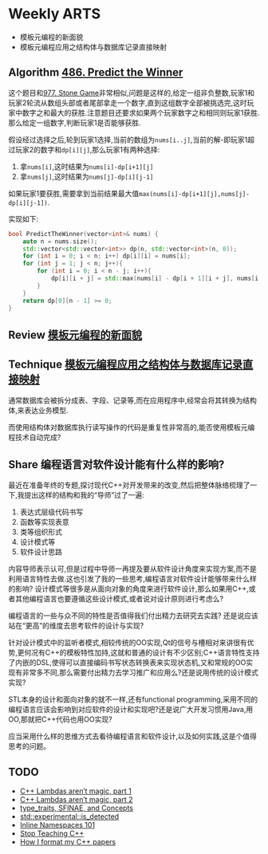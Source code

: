 # Weekly ARTS

- 模板元编程的新面貌
- 模板元编程应用之结构体与数据库记录直接映射

## Algorithm [486. Predict the Winner](https://leetcode.com/problems/predict-the-winner/)

这个题目和[977. Stone Game](https://leetcode.com/problems/stone-game/)非常相似,问题是这样的,给定一组非负整数,玩家1和玩家2轮流从数组头部或者尾部拿走一个数字,直到这组数字全部被挑选完,这时玩家中数字之和最大的获胜.注意题目还要求如果两个玩家数字之和相同则玩家1获胜.那么给定一组数字,判断玩家1是否能够获胜.

假设经过选择之后,轮到玩家1选择,当前的数组为`nums[i..j]`,当前的解-即玩家1超过玩家2的数字和`dp[i][j]`,那么玩家1有两种选择:

1. 拿`nums[i]`,这时结果为`nums[i]-dp[i+1][j]`
2. 拿`nums[j]`,这时结果为`nums[j]-dp[i][j-1]`

如果玩家1要获胜,需要拿到当前结果最大值`max(nums[i]-dp[i+1][j],nums[j]-dp[i][j-1])`.

实现如下:

```C++
bool PredictTheWinner(vector<int>& nums) {
    auto n = nums.size();
    std::vector<std::vector<int>> dp(n, std::vector<int>(n, 0));
    for (int i = 0; i < n; i++) dp[i][i] = nums[i];
    for (int j = 1; j < n; j++){
        for (int i = 0; i < n - j; i++){
            dp[i][i + j] = std::max(nums[i] - dp[i + 1][i + j], nums[i + j] - dp[i][i + j - 1]);
        }
    }
    return dp[0][n - 1] >= 0;
}
```

## Review [模板元编程的新面貌](tmp.md)

## Technique [模板元编程应用之结构体与数据库记录直接映射](StructVSDBInterface.md)

通常数据库会被拆分成表、字段、记录等,而在应用程序中,经常会将其转换为结构体,来表达业务模型.

而使用结构体对数据库执行读写操作的代码是重复性非常高的,能否使用模板元编程技术自动完成?

## Share 编程语言对软件设计能有什么样的影响?

最近在准备年终的专题,探讨现代C++对开发带来的改变,然后把整体脉络梳理了一下,我提出这样的结构和我的“导师”过了一遍:

1. 表达式层级代码书写
2. 函数等实现表意
3. 类等组织形式
4. 设计模式等
5. 软件设计思路

内容导师表示认可,但是过程中导师一再提及要从软件设计角度来实现方案,而不是利用语言特性去做.这也引发了我的一些思考,编程语言对软件设计能够带来什么样的影响? 设计模式等很多是从面向对象的角度来进行软件设计,那么如果用C++,或者其他编程语言也要遵循这些设计模式,或者说对设计原则进行考虑么?

编程语言的一些与众不同的特性是否值得我们付出精力去研究去实践? 还是说应该站在“更高”的维度去思考软件的设计与实现?

针对设计模式中的监听者模式,相较传统的OO实现,Qt的信号与槽相对来讲很有优势,更何况有C++的模板特性加持,这就和普通的设计有不少区别;C++语言特性支持了内嵌的DSL,使得可以直接编码书写状态转换表来实现状态机,又和常规的OO实现有非常多不同,那么需要付出精力去学习推广和应用么?还是说用传统的设计模式实现?

STL本身的设计和面向对象的就不一样,还有functional programming,采用不同的编程语言应该会影响到对应软件的设计和实现吧?还是说广大开发习惯用Java,用OO,那就把C++代码也用OO实现?

应当采用什么样的思维方式去看待编程语言和软件设计,以及如何实践,这是个值得思考的问题。

## TODO

- [C++ Lambdas aren’t magic, part 1](https://medium.com/@winwardo/c-lambdas-arent-magic-part-1-b56df2d92ad2)
- [C++ Lambdas aren’t magic, part 2](https://medium.com/@winwardo/c-lambdas-arent-magic-part-2-ce0b48934809)
- [type_traits, SFINAE, and Concepts](https://kapows.github.io/posts/type_traits-sfinae-concepts/)
- [std::experimental::is_detected](https://en.cppreference.com/w/cpp/experimental/is_detected)
- [Inline Namespaces 101](https://foonathan.net/blog/2018/11/22/inline-namespaces.html)
- [Stop Teaching C++](https://ibob.github.io/blog/2018/11/22/stop-teaching-cpp/)
- [How I format my C++ papers](https://mpark.github.io/programming/2018/11/16/how-i-format-my-cpp-papers/)